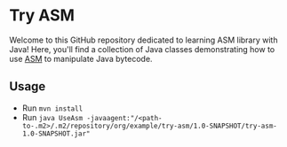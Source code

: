 # Try ASM

Welcome to this GitHub repository dedicated to learning ASM library with Java!
Here, you'll find a collection of Java classes demonstrating how to use [ASM](https://asm.ow2.io) to manipulate Java bytecode. 

## Usage

- Run `mvn install`
- Run `java UseAsm -javaagent:"/<path-to-.m2>/.m2/repository/org/example/try-asm/1.0-SNAPSHOT/try-asm-1.0-SNAPSHOT.jar"`
